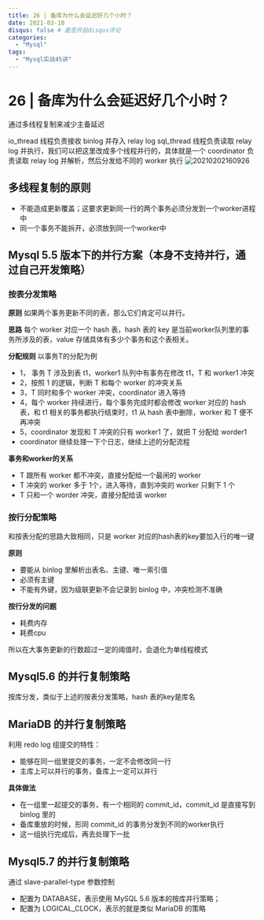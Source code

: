 ```yaml
---
title: 26 | 备库为什么会延迟好几个小时？
date: 2021-03-10
disqus: false # 是否开启disqus评论
categories:
  - "Mysql"
tags:
  - "Mysql实战45讲"
---
```


<!--more-->

# 26 | 备库为什么会延迟好几个小时？

通过多线程复制来减少主备延迟

io_thread 线程负责接收 binlog 并存入 relay log
sql_thread 线程负责读取 relay log 并执行，我们可以把这里改成多个线程并行的，具体就是一个 coordinator 负责读取 relay log 并解析，然后分发给不同的 worker 执行
![20210202160926](http://pic.zero-tt.top/note/20210202160926.png)

## 多线程复制的原则

* 不能造成更新覆盖；这要求更新同一行的两个事务必须分发到一个worker进程中
* 同一个事务不能拆开，必须放到同一个worker中

## Mysql 5.5 版本下的并行方案（本身不支持并行，通过自己开发策略）

### 按表分发策略
**原则** 
如果两个事务更新不同的表，那么它们肯定可以并行。

**思路**
每个 worker 对应一个 hash 表，hash 表的 key 是当前worker队列里的事务所涉及的表，value 存储具体有多少个事务和这个表相关。

**分配规则**
以事务T的分配为例

* 1， 事务 T 涉及到表 t1，worker1 队列中有事务在修改 t1，T 和 worker1 冲突
* 2，按照 1 的逻辑，判断 T 和每个 worker 的冲突关系
* 3，T 同时和多个 worker 冲突，coordinator 进入等待
* 4，每个 worker 持续进行，每个事务完成时都会修改 worker 对应的 hash 表，和 t1 相关的事务都执行结束时，t1 从 hash 表中删除，worker 和 T 便不再冲突
* 5，coordinator 发现和 T 冲突的只有 worker1 了，就把 T 分配给 worder1
* coordinator 继续处理一下个日志，继续上述的分配流程

**事务和worker的关系**
* T 跟所有 worker 都不冲突，直接分配给一个最闲的 worker
* T 冲突的 worker 多于 1个，进入等待，直到冲突的 worker 只剩下 1 个
* T 只和一个 worder 冲突，直接分配给该 worker

### 按行分配策略
和按表分配的思路大致相同，只是 worker 对应的hash表的key要加入行的唯一键

**原则**
* 要能从 binlog 里解析出表名、主键、唯一索引值
* 必须有主键
* 不能有外键，因为级联更新不会记录到 binlog 中，冲突检测不准确

**按行分发的问题**
* 耗费内存
* 耗费cpu

所以在大事务更新的行数超过一定的阈值时，会退化为单线程模式

## Mysql5.6 的并行复制策略
按库分发，类似于上述的按表分发策略，hash 表的key是库名

## MariaDB 的并行复制策略
利用 redo log 组提交的特性：
* 能够在同一组里提交的事务，一定不会修改同一行
* 主库上可以并行的事务，备库上一定可以并行

**具体做法**
* 在一组里一起提交的事务，有一个相同的 commit_id，commit_id 是直接写到 binlog 里的
* 备库重放的时候，形同 commit_id 的事务分发到不同的worker执行
* 这一组执行完成后，再去处理下一批

## Mysql5.7 的并行复制策略
通过 slave-parallel-type 参数控制
* 配置为 DATABASE，表示使用 MySQL 5.6 版本的按库并行策略；
* 配置为 LOGICAL_CLOCK，表示的就是类似 MariaDB 的策略

